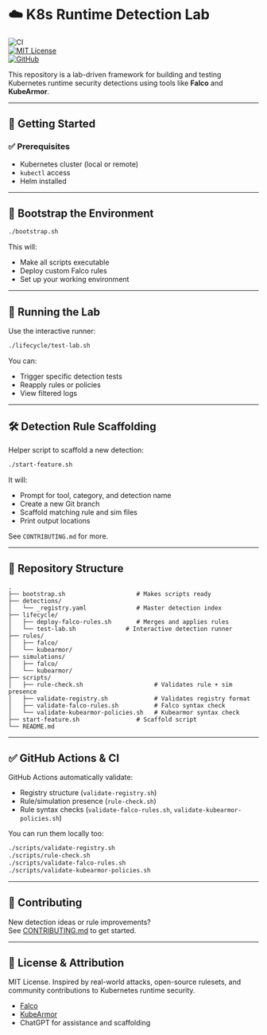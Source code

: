 # ☁️ K8s Runtime Detection Lab

![CI](https://github.com/sf-matt/k8s-runtime-detection-lab/actions/workflows/validate.yaml/badge.svg)  
[![MIT License](https://img.shields.io/badge/license-MIT-green.svg)](./LICENSE)  
[![GitHub](https://img.shields.io/badge/github-repo-blue?logo=github)](https://github.com/sf-matt/k8s-runtime-detection-lab)

This repository is a lab-driven framework for building and testing Kubernetes runtime security detections using tools like **Falco** and **KubeArmor**.

---

## 🚀 Getting Started

### ✅ Prerequisites

- Kubernetes cluster (local or remote)
- `kubectl` access
- Helm installed

---

## 🧰 Bootstrap the Environment

```bash
./bootstrap.sh
```

This will:
- Make all scripts executable
- Deploy custom Falco rules
- Set up your working environment

---

## 🧪 Running the Lab

Use the interactive runner:

```bash
./lifecycle/test-lab.sh
```

You can:
- Trigger specific detection tests
- Reapply rules or policies
- View filtered logs

---

## 🛠️ Detection Rule Scaffolding

Helper script to scaffold a new detection:

```bash
./start-feature.sh
```

It will:
- Prompt for tool, category, and detection name
- Create a new Git branch
- Scaffold matching rule and sim files
- Print output locations

See `CONTRIBUTING.md` for more.

---

## 📁 Repository Structure

```
.
├── bootstrap.sh                    # Makes scripts ready
├── detections/
│   └── _registry.yaml              # Master detection index
├── lifecycle/
│   ├── deploy-falco-rules.sh       # Merges and applies rules
│   └── test-lab.sh              # Interactive detection runner
├── rules/
│   ├── falco/
│   └── kubearmor/
├── simulations/
│   ├── falco/
│   └── kubearmor/
├── scripts/
│   ├── rule-check.sh                    # Validates rule + sim presence
│   ├── validate-registry.sh             # Validates registry format
│   ├── validate-falco-rules.sh          # Falco syntax check
│   └── validate-kubearmor-policies.sh   # Kubearmor syntax check
├── start-feature.sh                # Scaffold script
└── README.md
```

---

## ✅ GitHub Actions & CI

GitHub Actions automatically validate:

- Registry structure (`validate-registry.sh`)
- Rule/simulation presence (`rule-check.sh`)
- Rule syntax checks (`validate-falco-rules.sh`, `validate-kubearmor-policies.sh`)

You can run them locally too:

```bash
./scripts/validate-registry.sh
./scripts/rule-check.sh
./scripts/validate-falco-rules.sh
./scripts/validate-kubearmor-policies.sh
```

---

## 🤝 Contributing

New detection ideas or rule improvements?  
See [CONTRIBUTING.md](./CONTRIBUTING.md) to get started.

---

## 💬 License & Attribution

MIT License. Inspired by real-world attacks, open-source rulesets, and community contributions to Kubernetes runtime security.

- [Falco](https://falco.org/)
- [KubeArmor](https://kubearmor.io/)
- ChatGPT for assistance and scaffolding
